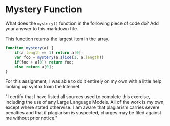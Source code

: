 # Mystery Function

What does the `mystery()` function in the following piece of code do? Add your
answer to this markdown file.

This function returns the largest item in the array. 

```javascript
function mystery(a) {
    if(a.length == 1) return a[0];
    var foo = mystery(a.slice(1, a.length))
    if(foo > a[0]) return foo;
    else return a[0];
}
```
For this assignment, I was able to do it entirely on my own with a little help looking up syntax from the Internet.

"I certify that I have listed all sources used to complete this exercise, including the use of any Large Language Models. All of the work is my own, except where stated otherwise. I am aware that plagiarism carries severe penalties and that if plagiarism is suspected, charges may be filed against me without prior notice."
